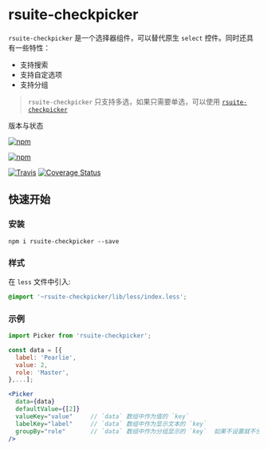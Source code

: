 # rsuite-checkpicker


`rsuite-checkpicker` 是一个选择器组件，可以替代原生 `select` 控件。同时还具有一些特性：
- 支持搜索
- 支持自定选项
- 支持分组

> `rsuite-checkpicker` 只支持多选，如果只需要单选，可以使用 [`rsuite-checkpicker`](https://rsuitejs.com/rsuite-checkpicker)

版本与状态

[![npm][npm-badge]][npm]

[![npm][npm-beta-badge]][npm-beta]

[![Travis][build-badge]][build] [![Coverage Status][coverage-badge]][coverage]

## 快速开始

### 安装

```
npm i rsuite-checkpicker --save
```
### 样式

在 `less` 文件中引入:

```css
@import '~rsuite-checkpicker/lib/less/index.less';
```


### 示例

```jsx
import Picker from 'rsuite-checkpicker';

const data = [{
  label: 'Pearlie',
  value: 2,
  role: 'Master',
},...];

<Picker
  data={data}
  defaultValue={[2]}
  valueKey="value"     // `data` 数组中作为值的 `key`
  labelKey="label"     // `data` 数组中作为显示文本的 `key`
  groupBy="role"       // `data` 数组中作为分组显示的 `key`  如果不设置就不分组
/>
```




[npm-badge]: https://img.shields.io/npm/v/rsuite-checkpicker.svg?style=flat-square
[npm]: https://www.npmjs.com/package/rsuite-checkpicker


[npm-beta-badge]: https://img.shields.io/npm/v/rsuite-checkpicker/beta.svg?style=flat-square
[npm-beta]: https://www.npmjs.com/package/rsuite-checkpicker


[build-badge]: https://img.shields.io/travis/rsuite/rsuite-checkpicker.svg?style=flat-square
[build]: https://travis-ci.org/rsuite/rsuite-checkpicker

[coverage-badge]: https://img.shields.io/coveralls/rsuite/rsuite-checkpicker.svg?style=flat-square
[coverage]: https://coveralls.io/github/rsuite/rsuite-checkpicker
